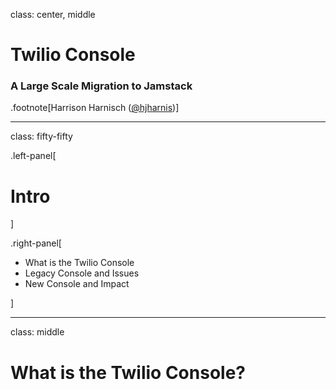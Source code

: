 
class: center, middle

# Twilio Console
### A Large Scale Migration to Jamstack

.footnote[Harrison Harnisch ([@hjharnis](https://twitter.com/hjharnis))]

---

class: fifty-fifty

.left-panel[

# Intro

]

.right-panel[

- What is the Twilio Console
- Legacy Console and Issues
- New Console and Impact

]

---

class: middle

# What is the Twilio Console?
